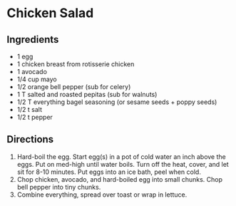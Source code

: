 # Chicken Salad

## Ingredients

* 1 egg
* 1 chicken breast from rotisserie chicken
* 1 avocado
* 1/4 cup mayo
* 1/2 orange bell pepper (sub for celery)
* 1 T salted and roasted pepitas (sub for walnuts)
* 1/2 T everything bagel seasoning (or sesame seeds + poppy seeds)
* 1/2 t salt
* 1/2 t pepper

## Directions

1. Hard-boil the egg. Start egg(s) in a pot of cold water an inch above the eggs. Put on med-high until water boils. Turn off the heat, cover, and let sit for 8-10 minutes. Put eggs into an ice bath, peel when cold.
1. Chop chicken, avocado, and hard-boiled egg into small chunks. Chop bell pepper into tiny chunks.
1. Combine everything, spread over toast or wrap in lettuce.
